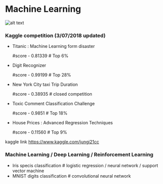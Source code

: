 # Machine Learning

  ![alt text](https://github.com/jungi21cc/MachineLearning/blob/master/image/Deep_Learning_Icons_R5_PNG.jpg.png?raw=true "MachineLearning")

### Kaggle competition (3/07/2018 updated)

  - Titanic : Machine Learning form disaster

      #score - 0.81339 # Top 6%

  - Digit Recognizer

      #score - 0.99199 # Top 28%

  - New York City taxi Trip Duration

      #score - 0.38935 # closed competition

  - Toxic Comment Classification Challenge

      #score - 0.9851  # Top 18%

  - House Prices : Advanced Regression Techniques

      #score - 0.11560 # Top 9%


kaggle link
https://www.kaggle.com/jungi21cc

### Machine Learning / Deep Learning / Reinforcement Learning
  - Iris specis classification # logistic regression / neural network / support vector machine
  - MNIST digits classification # convolutional neural network
